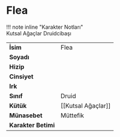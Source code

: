 # Flea   
  
  
!!! note inline "Karakter Notları"  
	Kutsal Ağaçlar Druidcibaşı  
  
  
|  |  |  
|---|---|  
| **İsim** | Flea |  
| **Soyadı** |  |  
| **Hizip** |  |  
| **Cinsiyet** |  |  
| **Irk** |  |  
| **Sınıf** | Druid |  
| **Kütük** | [[Kutsal Ağaçlar]] |  
| **Münasebet** | Müttefik |  
| **Karakter Betimi** |  |  
